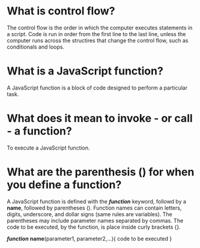 # What is control flow?

The control flow is the order in which the computer executes statements in a script. Code is run in order from the first line to the last line, unless the computer runs across the structires that change the control flow, such as conditionals and loops.

# What is a JavaScript function?

A JavaScript function is a block of code designed to perform a particular task. 

# What does it mean to invoke - or call - a function?

To execute a JavaScript function.

# What are the parenthesis () for when you define a function?

A JavaScript function is defined with the ***function*** keyword, followd by a **name**, followed by parentheses ().
Function names can contain letters, digits, underscore, and dollar signs (same rules are variables).
The parentheses may include parameter names separated by commas.
The code to be executed, by the function, is place inside curly brackets {}.

***function*** **name**(parameter1, parameter2,...){
    code to be executed
}

